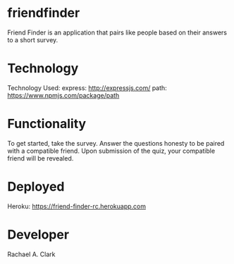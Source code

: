 # friendfinder
Friend Finder is an application that pairs like people based on their answers to a short survey.


# Technology
Technology Used:
express: http://expressjs.com/
path: https://www.npmjs.com/package/path

# Functionality
To get started, take the survey. Answer the questions honesty to be paired with a compatible friend. Upon submission of the quiz, your compatible friend will be revealed. 

# Deployed
Heroku: https://friend-finder-rc.herokuapp.com

# Developer
Rachael A. Clark